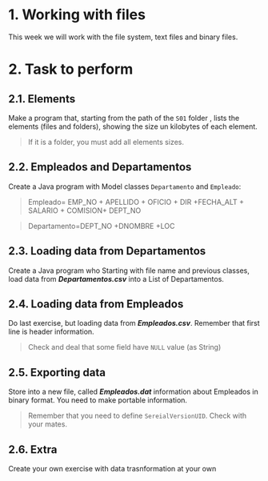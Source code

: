 # 1. Working with files

This week we will work with the file system, text files and binary files.

# 2. Task to perform

## 2.1. Elements

Make a program that, starting from the path of the `S01` folder , lists the elements (files and folders), showing the size un kilobytes of each element.

> If it is a folder, you must add all elements sizes.

## 2.2. Empleados and Departamentos

Create a Java program with Model classes `Departamento` and `Empleado`:

> Empleado= EMP_NO + APELLIDO + OFICIO + DIR +FECHA_ALT + SALARIO + COMISION+ DEPT_NO

> Departamento=DEPT_NO +DNOMBRE +LOC

## 2.3. Loading data from Departamentos

Create a Java program who Starting with file name and previous classes, load data from ___Departamentos.csv___  into a List of Departamentos.

##  2.4. Loading data from Empleados 

Do last exercise, but loading data from ___Empleados.csv___. Remember that first line is header information.

> Check and deal that some field have `NULL` value (as String)

## 2.5. Exporting data

Store into a new file, called ___Empleados.dat___ information about Empleados in binary format. You need to make portable information.

> Remember that you need to define `SereialVersionUID`. Check with your mates.



## 2.6. Extra

Create your own exercise with data trasnformation at your own
